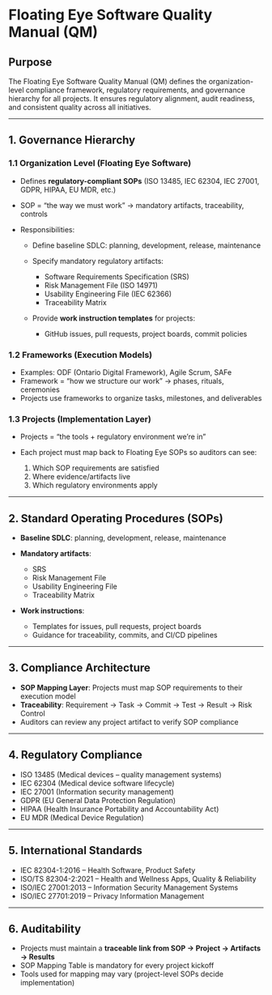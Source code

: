 # **Floating Eye Software Quality Manual (QM)**

## Purpose

The Floating Eye Software Quality Manual (QM) defines the organization-level compliance framework, regulatory requirements, and governance hierarchy for all projects. It ensures regulatory alignment, audit readiness, and consistent quality across all initiatives.

---

## 1. Governance Hierarchy

### 1.1 Organization Level (Floating Eye Software)

* Defines **regulatory-compliant SOPs** (ISO 13485, IEC 62304, IEC 27001, GDPR, HIPAA, EU MDR, etc.)
* SOP = “the way we must work” → mandatory artifacts, traceability, controls
* Responsibilities:

  * Define baseline SDLC: planning, development, release, maintenance
  * Specify mandatory regulatory artifacts:

    * Software Requirements Specification (SRS)
    * Risk Management File (ISO 14971)
    * Usability Engineering File (IEC 62366)
    * Traceability Matrix
  * Provide **work instruction templates** for projects:

    * GitHub issues, pull requests, project boards, commit policies

### 1.2 Frameworks (Execution Models)

* Examples: ODF (Ontario Digital Framework), Agile Scrum, SAFe
* Framework = “how we structure our work” → phases, rituals, ceremonies
* Projects use frameworks to organize tasks, milestones, and deliverables

### 1.3 Projects (Implementation Layer)

* Projects = “the tools + regulatory environment we’re in”
* Each project must map back to Floating Eye SOPs so auditors can see:

  1. Which SOP requirements are satisfied
  2. Where evidence/artifacts live
  3. Which regulatory environments apply

---

## 2. Standard Operating Procedures (SOPs)

* **Baseline SDLC**: planning, development, release, maintenance
* **Mandatory artifacts**:

  * SRS
  * Risk Management File
  * Usability Engineering File
  * Traceability Matrix
* **Work instructions**:

  * Templates for issues, pull requests, project boards
  * Guidance for traceability, commits, and CI/CD pipelines

---

## 3. Compliance Architecture

* **SOP Mapping Layer**: Projects must map SOP requirements to their execution model
* **Traceability**: Requirement → Task → Commit → Test → Result → Risk Control
* Auditors can review any project artifact to verify SOP compliance

---

## 4. Regulatory Compliance

* ISO 13485 (Medical devices – quality management systems)
* IEC 62304 (Medical device software lifecycle)
* IEC 27001 (Information security management)
* GDPR (EU General Data Protection Regulation)
* HIPAA (Health Insurance Portability and Accountability Act)
* EU MDR (Medical Device Regulation)

---

## 5. International Standards

* IEC 82304-1:2016 – Health Software, Product Safety
* ISO/TS 82304-2:2021 – Health and Wellness Apps, Quality & Reliability
* ISO/IEC 27001:2013 – Information Security Management Systems
* ISO/IEC 27701:2019 – Privacy Information Management

---

## 6. Auditability

* Projects must maintain a **traceable link from SOP → Project → Artifacts → Results**
* SOP Mapping Table is mandatory for every project kickoff
* Tools used for mapping may vary (project-level SOPs decide implementation)
